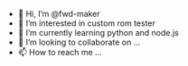 - 👋 Hi, I’m @fwd-maker
- 👀 I’m interested in custom rom tester
- 🌱 I’m currently learning python and node.js
- 💞️ I’m looking to collaborate on ...
- 📫 How to reach me ...

<!---
fwd-maker/fwd-maker is a ✨ special ✨ repository because its `README.md` (this file) appears on your GitHub profile.
You can click the Preview link to take a look at your changes.
--->
